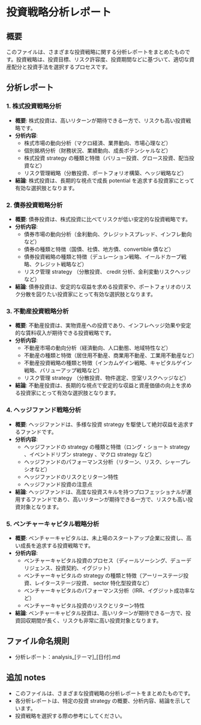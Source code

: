 # 投資戦略分析レポート

## 概要
このファイルは、さまざまな投資戦略に関する分析レポートをまとめたものです。投資戦略は、投資目標、リスク許容度、投資期間などに基づいて、適切な資産配分と投資手法を選択するプロセスです。

## 分析レポート

### 1. 株式投資戦略分析

- **概要**: 株式投資は、高いリターンが期待できる一方で、リスクも高い投資戦略です。
- **分析内容**:
    - 株式市場の動向分析（マクロ経済、業界動向、市場心理など）
    - 個別銘柄分析（財務状況、業績動向、成長ポテンシャルなど）
    - 株式投資 strategy の種類と特徴（バリュー投資、グロース投資、配当投資など）
    - リスク管理戦略（分散投資、ポートフォリオ構築、ヘッジ戦略など）
- **結論**: 株式投資は、長期的な視点で成長 potential を追求する投資家にとって有効な選択肢となります。

### 2. 債券投資戦略分析

- **概要**: 債券投資は、株式投資に比べてリスクが低い安定的な投資戦略です。
- **分析内容**:
    - 債券市場の動向分析（金利動向、クレジットスプレッド、インフレ動向など）
    - 債券の種類と特徴（国債、社債、地方債、convertible 債など）
    - 債券投資戦略の種類と特徴（デュレーション戦略、イールドカーブ戦略、クレジット戦略など）
    - リスク管理 strategy （分散投資、 credit 分析、金利変動リスクヘッジなど）
- **結論**: 債券投資は、安定的な収益を求める投資家や、ポートフォリオのリスク分散を図りたい投資家にとって有効な選択肢となります。

### 3. 不動産投資戦略分析

- **概要**: 不動産投資は、実物資産への投資であり、インフレヘッジ効果や安定的な賃料収入が期待できる投資戦略です。
- **分析内容**:
    - 不動産市場の動向分析（経済動向、人口動態、地域特性など）
    - 不動産の種類と特徴（居住用不動産、商業用不動産、工業用不動産など）
    - 不動産投資戦略の種類と特徴（インカムゲイン戦略、キャピタルゲイン戦略、バリューアップ戦略など）
    - リスク管理 strategy （分散投資、物件選定、空室リスクヘッジなど）
- **結論**: 不動産投資は、長期的な視点で安定的な収益と資産価値の向上を求める投資家にとって有効な選択肢となります。

### 4. ヘッジファンド戦略分析

- **概要**: ヘッジファンドは、多様な投資 strategy を駆使して絶対収益を追求するファンドです。
- **分析内容**:
    - ヘッジファンドの strategy の種類と特徴（ロング・ショート strategy 、イベントドリブン strategy 、マクロ strategy など）
    - ヘッジファンドのパフォーマンス分析（リターン、リスク、シャープレシオなど）
    - ヘッジファンドのリスクとリターン特性
    - ヘッジファンド投資の注意点
- **結論**: ヘッジファンドは、高度な投資スキルを持つプロフェッショナルが運用するファンドであり、高いリターンが期待できる一方で、リスクも高い投資対象となります。

### 5. ベンチャーキャピタル戦略分析

- **概要**: ベンチャーキャピタルは、未上場のスタートアップ企業に投資し、高い成長を追求する投資戦略です。
- **分析内容**:
    - ベンチャーキャピタル投資のプロセス（ディールソーシング、デューデリジェンス、投資契約、イグジット）
    - ベンチャーキャピタルの strategy の種類と特徴（アーリーステージ投資、レイターステージ投資、 sector 特化型投資など）
    - ベンチャーキャピタルのパフォーマンス分析（IRR、イグジット成功率など）
    - ベンチャーキャピタル投資のリスクとリターン特性
- **結論**: ベンチャーキャピタル投資は、高いリターンが期待できる一方で、投資回収期間が長く、リスクも非常に高い投資対象となります。

## ファイル命名規則
- 分析レポート：analysis_[テーマ]_[日付].md

## 追加 notes
- このファイルは、さまざまな投資戦略の分析レポートをまとめたものです。
- 各分析レポートは、特定の投資 strategy の概要、分析内容、結論を示しています。
- 投資戦略を選択する際の参考にしてください。